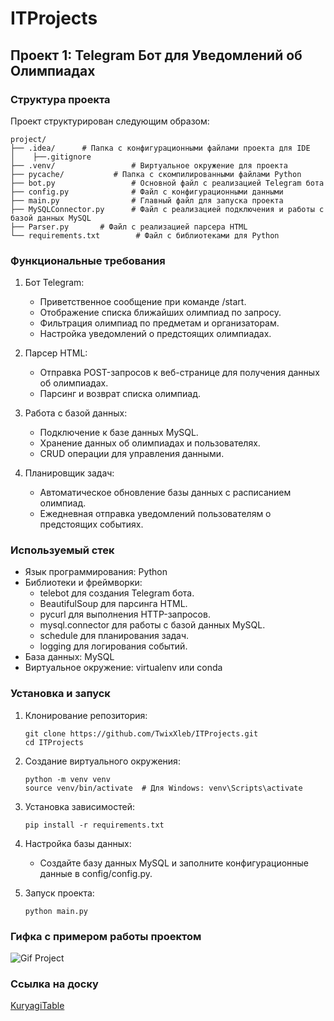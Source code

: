 # ITProjects

## Проект 1: Telegram Бот для Уведомлений об Олимпиадах

### Структура проекта

Проект структурирован следующим образом:
```
project/
├── .idea/		# Папка с конфигурационными файлами проекта для IDE
│    ├──.gitignore           
├── .venv/                 # Виртуальное окружение для проекта
├── pycache/           # Папка с скомпилированными файлами Python
├── bot.py                 # Основной файл с реализацией Telegram бота
├── config.py              # Файл с конфигурационными данными
├── main.py                # Главный файл для запуска проекта
├── MySQLConnector.py      # Файл с реализацией подключения и работы с базой данных MySQL
├── Parser.py		# Файл с реализацией парсера HTML
└── requirements.txt		# Файл с библиотеками для Python 
```
### Функциональные требования

1. Бот Telegram:
   - Приветственное сообщение при команде /start.
   - Отображение списка ближайших олимпиад по запросу.
   - Фильтрация олимпиад по предметам и организаторам.
   - Настройка уведомлений о предстоящих олимпиадах.

2. Парсер HTML:
   - Отправка POST-запросов к веб-странице для получения данных об олимпиадах.
   - Парсинг и возврат списка олимпиад.

3. Работа с базой данных:
   - Подключение к базе данных MySQL.
   - Хранение данных об олимпиадах и пользователях.
   - CRUD операции для управления данными.

4. Планировщик задач:
   - Автоматическое обновление базы данных с расписанием олимпиад.
   - Ежедневная отправка уведомлений пользователям о предстоящих событиях.

### Используемый стек

- Язык программирования: Python
- Библиотеки и фреймворки:
  - telebot для создания Telegram бота.
  - BeautifulSoup для парсинга HTML.
  - pycurl для выполнения HTTP-запросов.
  - mysql.connector для работы с базой данных MySQL.
  - schedule для планирования задач.
  - logging для логирования событий.
- База данных: MySQL
- Виртуальное окружение: virtualenv или conda

### Установка и запуск

1. Клонирование репозитория:
   ```
   git clone https://github.com/TwixXleb/ITProjects.git
   cd ITProjects
   ```

2. Создание виртуального окружения:
   ```
   python -m venv venv
   source venv/bin/activate  # Для Windows: venv\Scripts\activate
   ```

3. Установка зависимостей:
   ```
   pip install -r requirements.txt
   ```

4. Настройка базы данных:
   - Создайте базу данных MySQL и заполните конфигурационные данные в config/config.py.

5. Запуск проекта:
   ```
   python main.py
   ```

### Гифка с примером работы проектом

![Gif Project](https://github.com/TwixXleb/ITProjects/blob/main/Img/ProgGif.gif)

### Ссылка на доску

[KuryagiTable](https://team-9zz0qfts6zno.atlassian.net/jira/software/projects/KUR/boards/2?atlOrigin=eyJpIjoiMTA4ZDg0ZThhYzFjNDYyMTkxN2Q5OTZhMmRlN2FmMjgiLCJwIjoiaiJ9)

